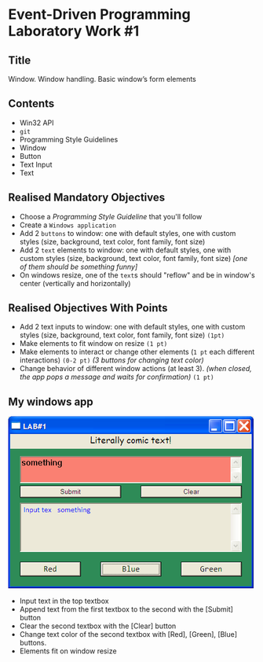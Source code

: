 # Event-Driven Programming Laboratory Work #1

## Title

Window. Window handling. Basic window’s form elements

## Contents

* Win32 API
* `git`
* Programming Style Guidelines
* Window
* Button
* Text Input
* Text

## Realised Mandatory Objectives

* Choose a _Programming Style Guideline_ that you'll follow
* Create a `Windows application`
* Add 2 `buttons` to window: one with default styles, one with custom styles (size, background, text color, font family, font size)
* Add 2 `text` elements to window: one with default styles, one with custom styles (size, background, text color, font family, font size) *[one of them should be something funny]*
* On windows resize, one of the `text`s should "reflow" and be in window's center (vertically and horizontally)

## Realised Objectives With Points

* Add 2 text inputs to window: one with default styles, one with custom styles (size, background, text color, font family, font size) `(1pt)`
* Make elements to fit window on resize `(1 pt)`
* Make elements to interact or change other elements (`1 pt` each different interactions) `(0-2 pt)` _(3 buttons for changing text color)_
* Change behavior of different window actions (at least 3). _(when closed, the app pops a message and waits for confirmation)_ `(1 pt)`

## My windows app

![APP](./lab1.bmp)

* Input text in the top textbox
* Append text from the first textbox to the second with the [Submit] button
* Clear the second textbox with the [Clear] button
* Change text color of the second textbox with [Red], [Green], [Blue] buttons.
* Elements fit on window resize
